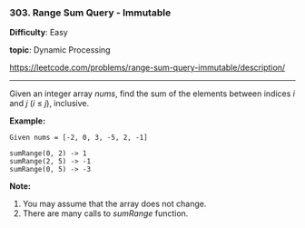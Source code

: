### 303. Range Sum Query - Immutable

**Difficulty**: Easy

**topic**: Dynamic Processing

https://leetcode.com/problems/range-sum-query-immutable/description/

***

Given an integer array *nums*, find the sum of the elements between indices *i* and *j* (*i* ≤ *j*), inclusive.

**Example:**

```
Given nums = [-2, 0, 3, -5, 2, -1]

sumRange(0, 2) -> 1
sumRange(2, 5) -> -1
sumRange(0, 5) -> -3

```

**Note:**

1. You may assume that the array does not change.
2. There are many calls to *sumRange* function.